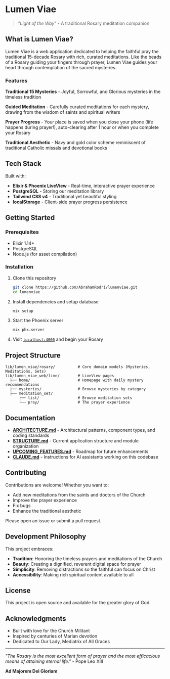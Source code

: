 # Lumen Viae

> *"Light of the Way"* - A traditional Rosary meditation companion

## What is Lumen Viae?

Lumen Viae is a web application dedicated to helping the faithful pray the traditional 15-decade Rosary with rich, curated meditations. Like the beads of a Rosary guiding your fingers through prayer, Lumen Viae guides your heart through contemplation of the sacred mysteries.

### Features

**Traditional 15 Mysteries** - Joyful, Sorrowful, and Glorious mysteries in the timeless tradition

**Guided Meditation** - Carefully curated meditations for each mystery, drawing from the wisdom of saints and spiritual writers

**Prayer Progress** - Your place is saved when you close your phone (life happens during prayer!), auto-clearing after 1 hour or when you complete your Rosary

**Traditional Aesthetic** - Navy and gold color scheme reminiscent of traditional Catholic missals and devotional books

## Tech Stack

Built with:
- **Elixir & Phoenix LiveView** - Real-time, interactive prayer experience
- **PostgreSQL** - Storing our meditation library
- **Tailwind CSS v4** - Traditional yet beautiful styling
- **localStorage** - Client-side prayer progress persistence

## Getting Started

### Prerequisites

- Elixir 1.14+
- PostgreSQL
- Node.js (for asset compilation)

### Installation

1. Clone this repository
   ```bash
   git clone https://github.com/AbrahamRodri/lumenviae.git
   cd lumenviae
   ```

2. Install dependencies and setup database
   ```bash
   mix setup
   ```

3. Start the Phoenix server
   ```bash
   mix phx.server
   ```

4. Visit [`localhost:4000`](http://localhost:4000) and begin your Rosary

## Project Structure

```
lib/lumen_viae/rosary/          # Core domain models (Mysteries, Meditations, Sets)
lib/lumen_viae_web/live/        # LiveView pages
  ├── home/                     # Homepage with daily mystery recommendations
  ├── mysteries/                # Browse mysteries by category
  ├── meditation_set/
      ├── list/                 # Browse meditation sets
      └── pray/                 # The prayer experience
```

## Documentation

- **[ARCHITECTURE.md](docs/ARCHITECTURE.md)** - Architectural patterns, component types, and coding standards
- **[STRUCTURE.md](docs/STRUCTURE.md)** - Current application structure and module organization
- **[UPCOMING_FEATURES.md](docs/UPCOMING_FEATURES.md)** - Roadmap for future enhancements
- **[CLAUDE.md](CLAUDE.md)** - Instructions for AI assistants working on this codebase

## Contributing

Contributions are welcome! Whether you want to:
- Add new meditations from the saints and doctors of the Church
- Improve the prayer experience
- Fix bugs
- Enhance the traditional aesthetic

Please open an issue or submit a pull request.

## Development Philosophy

This project embraces:
- **Tradition**: Honoring the timeless prayers and meditations of the Church
- **Beauty**: Creating a dignified, reverent digital space for prayer
- **Simplicity**: Removing distractions so the faithful can focus on Christ
- **Accessibility**: Making rich spiritual content available to all

## License

This project is open source and available for the greater glory of God.

## Acknowledgments

- Built with love for the Church Militant
- Inspired by centuries of Marian devotion
- Dedicated to Our Lady, Mediatrix of All Graces

---

*"The Rosary is the most excellent form of prayer and the most efficacious means of attaining eternal life."* - Pope Leo XIII

**Ad Majorem Dei Gloriam**
